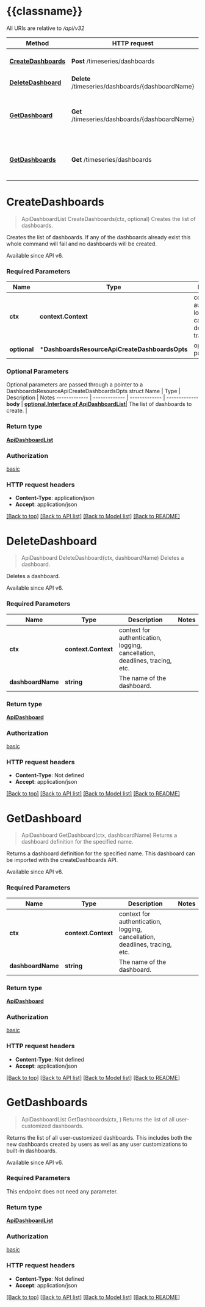 # {{classname}}

All URIs are relative to */api/v32*

Method | HTTP request | Description
------------- | ------------- | -------------
[**CreateDashboards**](DashboardsResourceApi.md#CreateDashboards) | **Post** /timeseries/dashboards | Creates the list of dashboards.
[**DeleteDashboard**](DashboardsResourceApi.md#DeleteDashboard) | **Delete** /timeseries/dashboards/{dashboardName} | Deletes a dashboard.
[**GetDashboard**](DashboardsResourceApi.md#GetDashboard) | **Get** /timeseries/dashboards/{dashboardName} | Returns a dashboard definition for the specified name.
[**GetDashboards**](DashboardsResourceApi.md#GetDashboards) | **Get** /timeseries/dashboards | Returns the list of all user-customized dashboards.

# **CreateDashboards**
> ApiDashboardList CreateDashboards(ctx, optional)
Creates the list of dashboards.

Creates the list of dashboards. If any of the dashboards already exist this whole command will fail and no dashboards will be created. <p> Available since API v6.

### Required Parameters

Name | Type | Description  | Notes
------------- | ------------- | ------------- | -------------
 **ctx** | **context.Context** | context for authentication, logging, cancellation, deadlines, tracing, etc.
 **optional** | ***DashboardsResourceApiCreateDashboardsOpts** | optional parameters | nil if no parameters

### Optional Parameters
Optional parameters are passed through a pointer to a DashboardsResourceApiCreateDashboardsOpts struct
Name | Type | Description  | Notes
------------- | ------------- | ------------- | -------------
 **body** | [**optional.Interface of ApiDashboardList**](ApiDashboardList.md)| The list of dashboards to create. | 

### Return type

[**ApiDashboardList**](ApiDashboardList.md)

### Authorization

[basic](../README.md#basic)

### HTTP request headers

 - **Content-Type**: application/json
 - **Accept**: application/json

[[Back to top]](#) [[Back to API list]](../README.md#documentation-for-api-endpoints) [[Back to Model list]](../README.md#documentation-for-models) [[Back to README]](../README.md)

# **DeleteDashboard**
> ApiDashboard DeleteDashboard(ctx, dashboardName)
Deletes a dashboard.

Deletes a dashboard.  <p> Available since API v6.

### Required Parameters

Name | Type | Description  | Notes
------------- | ------------- | ------------- | -------------
 **ctx** | **context.Context** | context for authentication, logging, cancellation, deadlines, tracing, etc.
  **dashboardName** | **string**| The name of the dashboard. | 

### Return type

[**ApiDashboard**](ApiDashboard.md)

### Authorization

[basic](../README.md#basic)

### HTTP request headers

 - **Content-Type**: Not defined
 - **Accept**: application/json

[[Back to top]](#) [[Back to API list]](../README.md#documentation-for-api-endpoints) [[Back to Model list]](../README.md#documentation-for-models) [[Back to README]](../README.md)

# **GetDashboard**
> ApiDashboard GetDashboard(ctx, dashboardName)
Returns a dashboard definition for the specified name.

Returns a dashboard definition for the specified name. This dashboard can be imported with the createDashboards API. <p> Available since API v6.

### Required Parameters

Name | Type | Description  | Notes
------------- | ------------- | ------------- | -------------
 **ctx** | **context.Context** | context for authentication, logging, cancellation, deadlines, tracing, etc.
  **dashboardName** | **string**| The name of the dashboard. | 

### Return type

[**ApiDashboard**](ApiDashboard.md)

### Authorization

[basic](../README.md#basic)

### HTTP request headers

 - **Content-Type**: Not defined
 - **Accept**: application/json

[[Back to top]](#) [[Back to API list]](../README.md#documentation-for-api-endpoints) [[Back to Model list]](../README.md#documentation-for-models) [[Back to README]](../README.md)

# **GetDashboards**
> ApiDashboardList GetDashboards(ctx, )
Returns the list of all user-customized dashboards.

Returns the list of all user-customized dashboards. This includes both the new dashboards created by users as well as any user customizations to built-in dashboards. <p> Available since API v6.

### Required Parameters
This endpoint does not need any parameter.

### Return type

[**ApiDashboardList**](ApiDashboardList.md)

### Authorization

[basic](../README.md#basic)

### HTTP request headers

 - **Content-Type**: Not defined
 - **Accept**: application/json

[[Back to top]](#) [[Back to API list]](../README.md#documentation-for-api-endpoints) [[Back to Model list]](../README.md#documentation-for-models) [[Back to README]](../README.md)

